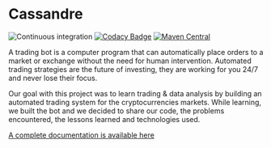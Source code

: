 # Cassandre
![Continuous integration](https://github.com/cassandre-tech/cassandre-trading-bot/workflows/Continuous%20integration/badge.svg) [![Codacy Badge](https://api.codacy.com/project/badge/Grade/f26dc41008a64bb18dcd404b46b69fc8)](https://www.codacy.com/gh/cassandre-tech/cassandre-trading-bot?utm_source=github.com&amp;utm_medium=referral&amp;utm_content=cassandre-tech/cassandre-trading-bot&amp;utm_campaign=Badge_Grade) [![Maven Central](https://img.shields.io/maven-central/v/tech.cassandre.trading.bot/cassandre-trading-bot-spring-boot-starter-archetype.svg?label=Maven%20Central)](https://search.maven.org/search?q=g:%22tech.cassandre.trading.bot%22%20AND%20a:%22cassandre-trading-bot-spring-boot-starter-archetype%22)

A trading bot is a computer program that can automatically place orders to a market or exchange without the need for human intervention. Automated trading strategies are the future of investing, they are working for you 24/7 and never lose their focus.

Our goal with this project was to learn trading & data analysis by building an automated trading system for the cryptocurrencies markets. While learning, we built the bot and we decided to share our code, the problems encountered, the lessons learned and technologies used.

[A complete documentation is available here](https://trading-bot.cassandre.tech/)
